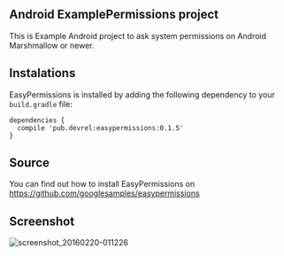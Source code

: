 ## Android ExamplePermissions project

This is Example Android project to ask system permissions on Android Marshmallow or newer.

## Instalations

EasyPermissions is installed by adding the following dependency to your `build.gradle` file:

```
dependencies {
  compile 'pub.devrel:easypermissions:0.1.5'
}
```

## Source

You can find out how to install EasyPermissions on https://github.com/googlesamples/easypermissions

## Screenshot

![screenshot_20160220-011226](https://cloud.githubusercontent.com/assets/729627/13184535/1213eaf8-d76f-11e5-9efa-6dbc6ad9a4d5.png)